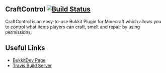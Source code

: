 ## CraftControl [![Build Status](https://api.travis-ci.org/madjam002/CraftControl.png)](https://travis-ci.org/madjam002/CraftControl)

CraftControl is an easy-to-use Bukkit Plugin for Minecraft which allows you
to control what items players can craft, smelt and repair by using permissions.

## Useful Links
- [BukkitDev Page](http://dev.bukkit.org/bukkit-plugins/craftcontrol)
- [Travis Build Server](https://travis-ci.org/madjam002/CraftControl)
